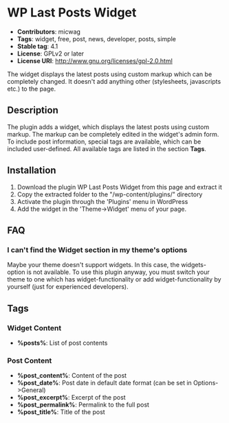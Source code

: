 # WP Last Posts Widget
- **Contributors**: micwag
- **Tags**: widget, free, post, news, developer, posts, simple
- **Stable tag**: 4.1
- **License**: GPLv2 or later
- **License URI**: http://www.gnu.org/licenses/gpl-2.0.html

The widget displays the latest posts using custom markup which can be completely changed. It doesn't add anything
other (stylesheets, javascripts etc.) to the page.

## Description

The plugin adds a widget, which displays the latest posts using custom markup. The markup can be completely edited in
the widget's admin form.
To include post information, special tags are available, which can be included user-defined. All available tags are
listed in the section **Tags**.

## Installation
1. Download the plugin WP Last Posts Widget from this page and extract it
2. Copy the extracted folder to the "/wp-content/plugins/" directory
3. Activate the plugin through the 'Plugins' menu in WordPress
4. Add the widget in the 'Theme->Widget' menu of your page.

## FAQ

### I can't find the Widget section in my theme's options
Maybe your theme doesn't support widgets. In this case, the widgets-option is not available. To use this plugin
anyway, you must switch your theme to one which has widget-functionality or add widget-functionality by yourself
(just for experienced developers).


## Tags

### Widget Content

- **%posts%**: List of post contents

### Post Content

- **%post_content%**: Content of the post
- **%post_date%**: Post date in default date format (can be set in Options->General)
- **%post_excerpt%**: Excerpt of the post
- **%post_permalink%**: Permalink to the full post
- **%post_title%**: Title of the post